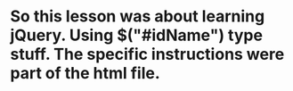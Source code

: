 # So this lesson was about learning jQuery. Using $("#idName") type stuff. The specific instructions were part of the html file.
